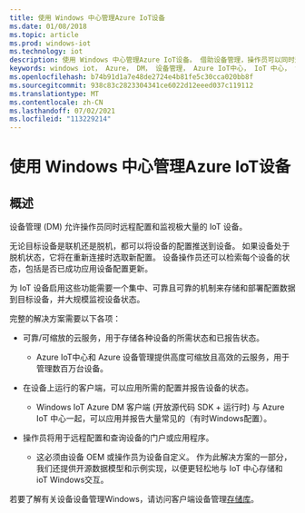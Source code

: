 ```yaml
---
title: 使用 Windows 中心管理Azure IoT设备
ms.date: 01/08/2018
ms.topic: article
ms.prod: windows-iot
ms.technology: iot
description: 使用 Windows 中心管理Azure IoT设备。 借助设备管理，操作员可以同时远程配置和监视高 IoT 设备卷。
keywords: windows iot， Azure， DM， 设备管理， Azure IoT中心， IoT 中心， 设备运行状况
ms.openlocfilehash: b74b91d1a7e48de2724e4b81fe5c30cca020bb8f
ms.sourcegitcommit: 938c83c2823304341ce6022d12eeed037c119112
ms.translationtype: MT
ms.contentlocale: zh-CN
ms.lasthandoff: 07/02/2021
ms.locfileid: "113229214"
---
```

# <a name="manage-your-windows-devices-with-the-azure-iot-hub"></a>使用 Windows 中心管理Azure IoT设备

## <a name="overview"></a>概述
设备管理 (DM) 允许操作员同时远程配置和监视极大量的 IoT 设备。

无论目标设备是联机还是脱机，都可以将设备的配置推送到设备。 如果设备处于脱机状态，它将在重新连接时选取新配置。 设备操作员还可以检索每个设备的状态，包括是否已成功应用设备配置更新。

为 IoT 设备启用这些功能需要一个集中、可靠且可靠的机制来存储和部署配置数据到目标设备，并大规模监视设备状态。

完整的解决方案需要以下各项：

* 可靠/可缩放的云服务，用于存储各种设备的所需状态和已报告状态。
  * Azure IoT中心和 Azure 设备管理提供高度可缩放且高效的云服务，用于管理数百万台设备。

* 在设备上运行的客户端，可以应用所需的配置并报告设备的状态。
  * Windows IoT Azure DM 客户端 (开放源代码 SDK + 运行时) 与 Azure IoT 中心一起，可以应用并报告大量常见的（有时Windows配置）。

* 操作员将用于远程配置和查询设备的门户或应用程序。
  * 这必须由设备 OEM 或操作员为设备自定义。 作为此解决方案的一部分，我们还提供开源数据模型和示例实现，以便更轻松地与 IoT 中心存储和 ioT Windows交互。

若要了解有关设备设备管理Windows，请访问客户端设备管理[存储库](https://github.com/ms-iot/iot-core-azure-dm-client/tree/master)。
